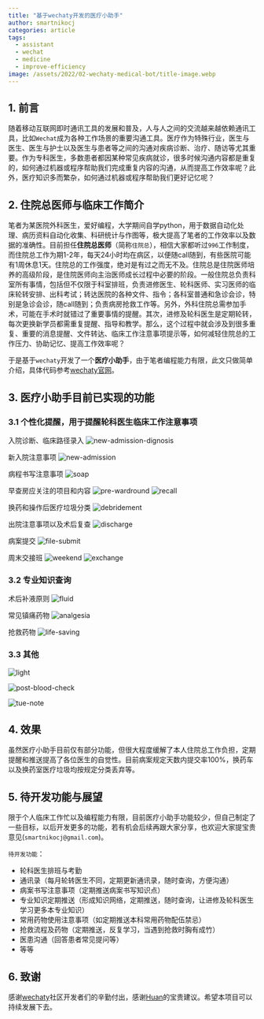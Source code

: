 ```yaml
---
title: "基于wechaty开发的医疗小助手"
author: smartnikocj
categories: article
tags:
  - assistant
  - wechat
  - medicine
  - improve-efficiency
image: /assets/2022/02-wechaty-medical-bot/title-image.webp
---
```


## 1. 前言

随着移动互联网即时通讯工具的发展和普及，人与人之间的交流越来越依赖通讯工具，比如`Wechat`成为各种工作场景的重要沟通工具。医疗作为特殊行业，医生与医生、医生与护士以及医生与患者等之间的沟通对疾病诊断、治疗、随访等尤其重要。作为专科医生，多数患者都因某种常见疾病就诊，很多时候沟通内容都是重复的，如何通过机器或程序帮助我们完成重复内容的沟通，从而提高工作效率呢？此外，医疗知识多而繁杂，如何通过机器或程序帮助我们更好记忆呢？

## 2. 住院总医师与临床工作简介

笔者为某医院外科医生，爱好编程，大学期间自学python，用于数据自动化处理、病历资料自动化收集、科研统计与作图等，极大提高了笔者的工作效率以及数据的准确性。目前担任**住院总医师**（简称`住院总`），相信大家都听过`996`工作制度，而住院总工作为期1-2年，每天24小时均在病区，以便随call随到，有些医院可能有1周休息1天。住院总的工作强度，绝对是有过之而无不及。住院总是住院医师培养的高级阶段，是住院医师向主治医师成长过程中必要的阶段。一般住院总负责科室所有事情，包括但不仅限于科室排班，负责进修医生、轮科医师、实习医师的临床轮转安排、出科考试；转达医院的各种文件、指令；各科室普通和急诊会诊，特别是急诊会诊，随call随到；负责病房抢救工作等。另外，外科住院总需参加手术，可能在手术时就错过了重要事情的提醒。其次，进修及轮科医生是定期轮转，每次更换新学员都需重复提醒、指导和教学。那么，这个过程中就会涉及到很多重复、重要的消息提醒、文件转达、临床工作注意事项提示等，如何减轻住院总的工作压力、协助记忆、提高工作效率呢？

于是基于`wechaty`开发了一个**医疗小助手**，由于笔者编程能力有限，此文只做简单介绍，具体代码参考[wechaty官网](https://github.com/wechaty/wechaty)。

## 3. 医疗小助手目前已实现的功能

### 3.1 个性化提醒，用于提醒轮科医生临床工作注意事项

入院诊断、临床路径录入
![new-admission-dignosis](/assets/2022/02-wechaty-medical-bot/new-admission-dignosis.webp)

新入院注意事项
![new-admission](/assets/2022/02-wechaty-medical-bot/new-admission.webp)

病程书写注意事项
![soap](/assets/2022/02-wechaty-medical-bot/soap.webp)

早查房应关注的项目和内容
![pre-wardround](/assets/2022/02-wechaty-medical-bot/pre-wardround.webp)
![recall](/assets/2022/02-wechaty-medical-bot/recall.webp)

换药和操作后医疗垃圾分类
![debridement](/assets/2022/02-wechaty-medical-bot/debridement.webp)

出院注意事项以及术后复查
![discharge](/assets/2022/02-wechaty-medical-bot/discharge.webp)

病案提交
![file-submit](/assets/2022/02-wechaty-medical-bot/file-submit.webp)

周末交接班
![weekend](/assets/2022/02-wechaty-medical-bot/weekend.webp)
![exchange](/assets/2022/02-wechaty-medical-bot/exchange.webp)

### 3.2 专业知识查询

术后补液原则
![fluid](/assets/2022/02-wechaty-medical-bot/fluid.webp)

常见镇痛药物
![analgesia](/assets/2022/02-wechaty-medical-bot/analgesia.webp)

抢救药物
![life-saving](/assets/2022/02-wechaty-medical-bot/life-saving.webp)

### 3.3 其他

![light](/assets/2022/02-wechaty-medical-bot/light.webp)

![post-blood-check](/assets/2022/02-wechaty-medical-bot/post-blood-check.webp)

![tue-note](/assets/2022/02-wechaty-medical-bot/tue-note.webp)

## 4. 效果

虽然医疗小助手目前仅有部分功能，但很大程度缓解了本人住院总工作负担，定期提醒和推送提高了各位医生的自觉性。目前病案规定天数内提交率100%，换药车以及换药室医疗垃圾均按规定分类丢弃等。

## 5. 待开发功能与展望

限于个人临床工作忙以及编程能力有限，目前医疗小助手功能较少，但自己制定了一些目标，以后开发更多的功能，若有机会后续再跟大家分享，也欢迎大家提宝贵意见(`smartnikocj@gmail.com`)。

`待开发功能`：

- 轮科医生排班与考勤
- 通讯录（每月轮转医生不同，定期更新通讯录，随时查询，方便沟通）
- 病案书写注意事项（定期推送病案书写知识点）
- 专业知识定期推送（形成知识网络，定期推送，随时查询，让进修及轮科医生学习更多本专业知识）
- 常用药物使用注意事项（如定期推送本科常用药物配伍禁忌）
- 抢救流程及药物（定期推送，反复学习，当遇到抢救时胸有成竹）
- 医患沟通（回答患者常见提问等）
- 等等

## 6. 致谢

感谢[wechaty](https://wechaty.js.org/)社区开发者们的辛勤付出，感谢[Huan](https://github.com/huan)的宝贵建议。希望本项目可以持续发展下去。

